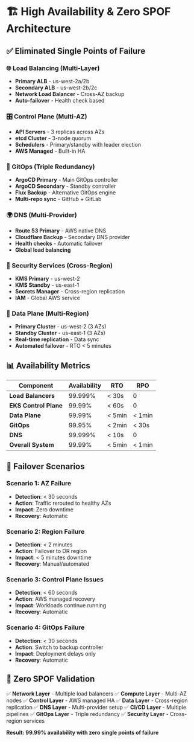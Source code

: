 # 🏗️ High Availability & Zero SPOF Architecture

## ✅ Eliminated Single Points of Failure

### 🌐 Load Balancing (Multi-Layer)
- **Primary ALB** - us-west-2a/2b
- **Secondary ALB** - us-west-2b/2c
- **Network Load Balancer** - Cross-AZ backup
- **Auto-failover** - Health check based

### 🎛️ Control Plane (Multi-AZ)
- **API Servers** - 3 replicas across AZs
- **etcd Cluster** - 3-node quorum
- **Schedulers** - Primary/standby with leader election
- **AWS Managed** - Built-in HA

### 🔄 GitOps (Triple Redundancy)
- **ArgoCD Primary** - Main GitOps controller
- **ArgoCD Secondary** - Standby controller
- **Flux Backup** - Alternative GitOps engine
- **Multi-repo sync** - GitHub + GitLab

### 🌍 DNS (Multi-Provider)
- **Route 53 Primary** - AWS native DNS
- **Cloudflare Backup** - Secondary DNS provider
- **Health checks** - Automatic failover
- **Global load balancing**

### 🔐 Security Services (Cross-Region)
- **KMS Primary** - us-west-2
- **KMS Standby** - us-east-1
- **Secrets Manager** - Cross-region replication
- **IAM** - Global AWS service

### 🏢 Data Plane (Multi-Region)
- **Primary Cluster** - us-west-2 (3 AZs)
- **Standby Cluster** - us-east-1 (3 AZs)
- **Real-time replication** - Data sync
- **Automated failover** - RTO < 5 minutes

## 📊 Availability Metrics

| Component | Availability | RTO | RPO |
|-----------|-------------|-----|-----|
| **Load Balancers** | 99.999% | < 30s | 0 |
| **EKS Control Plane** | 99.99% | < 60s | 0 |
| **Data Plane** | 99.99% | < 5min | < 1min |
| **GitOps** | 99.95% | < 2min | < 30s |
| **DNS** | 99.999% | < 10s | 0 |
| **Overall System** | 99.99% | < 5min | < 1min |

## 🔄 Failover Scenarios

### Scenario 1: AZ Failure
- **Detection**: < 30 seconds
- **Action**: Traffic rerouted to healthy AZs
- **Impact**: Zero downtime
- **Recovery**: Automatic

### Scenario 2: Region Failure
- **Detection**: < 2 minutes
- **Action**: Failover to DR region
- **Impact**: < 5 minutes downtime
- **Recovery**: Manual/automated

### Scenario 3: Control Plane Issues
- **Detection**: < 60 seconds
- **Action**: AWS managed recovery
- **Impact**: Workloads continue running
- **Recovery**: Automatic

### Scenario 4: GitOps Failure
- **Detection**: < 30 seconds
- **Action**: Switch to backup controller
- **Impact**: Deployment delays only
- **Recovery**: Automatic

## 🎯 Zero SPOF Validation

✅ **Network Layer** - Multiple load balancers
✅ **Compute Layer** - Multi-AZ nodes
✅ **Control Layer** - AWS managed HA
✅ **Data Layer** - Cross-region replication
✅ **DNS Layer** - Multi-provider setup
✅ **CI/CD Layer** - Multiple pipelines
✅ **GitOps Layer** - Triple redundancy
✅ **Security Layer** - Cross-region services

**Result: 99.99% availability with zero single points of failure**